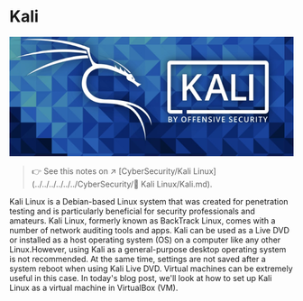 # Kali

![Cover image for How to Install Kali Linux on VirtualBox: A Step-by-Step Guide](../../../../../../../../Assets/Pics/tps8yqrc42qayb4gmfyd.jpeg)



> :point_right: See this notes on ↗️ [CyberSecurity/Kali Linux](../../../../../../CyberSecurity/🐉 Kali Linux/Kali.md).



Kali Linux is a Debian-based Linux system that was created for penetration testing and is particularly beneficial for security professionals and amateurs. Kali Linux, formerly known as BackTrack Linux, comes with a number of network auditing tools and apps. Kali can be used as a Live DVD or installed as a host operating system (OS) on a computer like any other Linux.However, using Kali as a general-purpose desktop operating system is not recommended. At the same time, settings are not saved after a system reboot when using Kali Live DVD. Virtual machines can be extremely useful in this case. In today's blog post, we'll look at how to set up Kali Linux as a virtual machine in VirtualBox (VM).